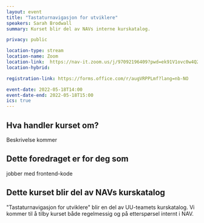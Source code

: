 ```yaml
---
layout: event
title: "Tastaturnavigasjon for utviklere" 
speakers: Sarah Brodwall
summary: Kurset blir del av NAVs interne kurskatalog.

privacy: public

location-type: stream
location-name: Zoom
location-link:  https://nav-it.zoom.us/j/97092196409?pwd=ek91V1ovc0w4Q29lQUtCekdZRHladz09
location-hybrid:

registration-link: https://forms.office.com/r/augVRPPLmf?lang=nb-NO

event-date: 2022-05-18T14:00
event-date-end: 2022-05-18T15:00
ics: true
---
```

## Hva handler kurset om?
Beskrivelse kommer

## Dette foredraget er for deg som
jobber med frontend-kode

## Dette kurset blir del av NAVs kurskatalog
"Tastaturnavigasjon for utviklere" blir en del av UU-teamets kurskatalog.  Vi kommer til å tilby kurset både regelmessig og på etterspørsel internt i NAV. 
